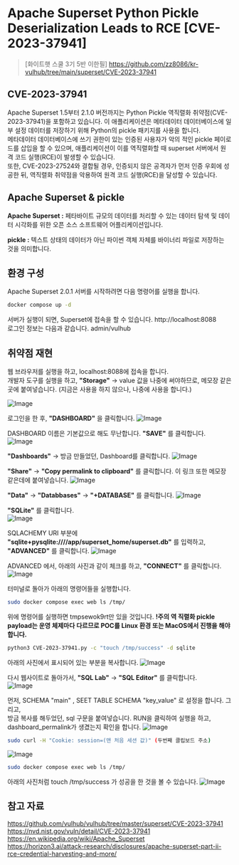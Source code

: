# Apache Superset Python Pickle Deserialization Leads to RCE [CVE-2023-37941]

> [화이트햇 스쿨 3기 5반 이한필]
> https://github.com/zz8086/kr-vulhub/tree/main/superset/CVE-2023-37941
> 

## CVE-2023-37941
Apache Superset 1.5부터 2.1.0 버전까지는 Python Pickle 역직렬화 취약점(CVE-2023-37941)을 포함하고 있습니다. 이 애플리케이션은 메타데이터 데이터베이스에 일부 설정 데이터를 저장하기 위해 Python의 pickle 패키지를 사용을 합니다.  
메타데이터 데이터베이스에 쓰기 권한이 있는 인증된 사용자가 악의 적인 pickle 페이로드를 삽입을 할 수 있으며, 애플리케이션이 이를 역직렬화할 때 superset 서버에서 원격 코드 실행(RCE)이 발생할 수 있습니다.  
또한, CVE-2023-27524와 결합될 경우, 인증되지 않은 공격자가 먼저 인증 우회에 성공한 뒤, 역직렬화 취약점을 악용하여 원격 코드 실행(RCE)을 달성할 수 있습니다.

## Apache Superset & pickle
**Apache Superset :** 페타바이트 규모의 데이터를 처리할 수 있는 데이터 탐색 및 데이터 시각화를 위한 오픈 소스 소프트웨어 어플리케이션입니다.  

**pickle :** 텍스트 상태의 데이터가 아닌 파이썬 객체 자체를 바이너리 파일로 저장하는 것을 의미합니다.

## 환경 구성
Apache Superset 2.0.1 서버를 시작하려면 다음 명령어를 실행을 합니다.
```bash
docker compose up -d
```
서버가 실행이 되면, Superset에 접속을 할 수 있습니다. http://localhost:8088  
로그인 정보는 다음과 같습니다. admin/vulhub

## 취약점 재현
웹 브라우저를 실행을 하고, localhost:8088에 접속을 합니다.  
개발자 도구를 실행을 하고, **"Storage"** -> value 값을 나중에 써야하므로, 메모장 같은 곳에 붙여넣습니다. (지금은 사용을 하지 않으나, 나중에 사용을 합니다.)

![Image](https://github.com/user-attachments/assets/bc81e52a-9aea-450c-b043-20f5161b3e43)

로그인을 한 후, **"DASHBOARD"** 을 클릭합니다.
![Image](https://github.com/user-attachments/assets/3b3eea81-db8c-44ba-895f-4daccad53d6e)

DASHBOARD 이름은 기본값으로 해도 무난합니다. **"SAVE"** 를 클릭합니다.
![Image](https://github.com/user-attachments/assets/874f5dc1-6e6d-422e-95d7-71e6175ed036)

**"Dashboards"** -> 방금 만들었던, Dashboard를 클릭합니다.
![Image](https://github.com/user-attachments/assets/b9596b38-f2e6-4832-a2d1-09d695e2af35)

**"Share"** -> **"Copy permalink to clipboard"** 를 클릭합니다. 이 링크 또한 메모장 같은데에 붙여넣습니다.
![Image](https://github.com/user-attachments/assets/9515ceb1-4472-4c4b-bd5c-40e692ba2b53)

**"Data"** -> **"Databbases"** -> **"+DATABASE"** 를 클릭합니다.
![Image](https://github.com/user-attachments/assets/a963a4cf-b978-4cde-ad4f-bf1cbb0350e9)

**"SQLite"** 를 클릭합니다.  
![Image](https://github.com/user-attachments/assets/7141f628-fb1f-4932-bad4-b8e77ef528ce)

SQLACHEMY URI 부분에 **"sqlite+pysqlite:////app/superset_home/superset.db"** 를 입력하고, **"ADVANCED"** 를 클릭합니다.
![Image](https://github.com/user-attachments/assets/561cea20-5a50-4532-8042-1da6e4be43e0)

ADVANCED 에서, 아래의 사진과 같이 체크를 하고, **"CONNECT"** 를 클릭합니다.
![Image](https://github.com/user-attachments/assets/f2deb931-dcfc-41ca-baa8-1b7f38b5df0c)

터미널로 돌아가 아래의 명령어들을 실행합니다.

```bash
sudo docker compose exec web ls /tmp/
```
위에 명령어를 실행하면 tmpsewok9rt만 있을 것입니다.
**!주의 역 직렬화 pickle payload는 운영 체제마다 다르므로 POC를 Linux 환경 또는 MacOS에서 진행을 해야합니다.**

```bash
python3 CVE-2023-37941.py -c "touch /tmp/success" -d sqlite
```
아래의 사진에서 표시되어 있는 부분을 복사합니다.
![Image](https://github.com/user-attachments/assets/f5ed7499-9122-4770-9add-7203615fafa4)

다시 웹사이트로 돌아가서, **"SQL Lab"** -> **"SQL Editor"** 를 클릭합니다.  
![Image](https://github.com/user-attachments/assets/c450fcdc-2ab8-4ae1-a53b-74e938a9efe2)

먼저, SCHEMA "main" , SEET TABLE SCHEMA "key_value" 로 설정을 합니다. 그리고,  
방금 복사를 해두었던, sql 구문을 붙여넣습니다. RUN을 클릭하여 실행을 하고, 
dashboard_permalink가 생겼는지 확인을 합니다.
![Image](https://github.com/user-attachments/assets/28d6fb3f-6fb5-4f1c-8e8b-b1d99ab680a7)

```bash
sudo curl -H "Cookie: session=(맨 처음 세션 값)" (두번째 클립보드 주소)
```
![Image](https://github.com/user-attachments/assets/071ef5af-6c24-447a-8dbc-369524042abc)

```bash
sudo docker compose exec web ls /tmp/
```

아래의 사진처럼 touch /tmp/success 가 성공을 한 것을 볼 수 있습니다.
![Image](https://github.com/user-attachments/assets/5c5da506-6565-4864-9705-884e057487de)

## 참고 자료
https://github.com/vulhub/vulhub/tree/master/superset/CVE-2023-37941  
https://nvd.nist.gov/vuln/detail/CVE-2023-37941  
https://en.wikipedia.org/wiki/Apache_Superset  
https://horizon3.ai/attack-research/disclosures/apache-superset-part-ii-rce-credential-harvesting-and-more/
